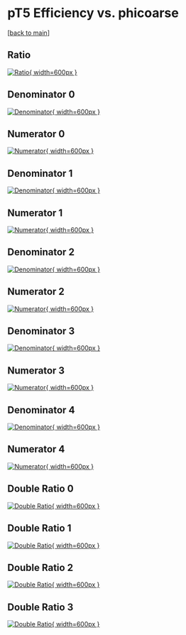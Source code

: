 # pT5 Efficiency vs. phicoarse

[[back to main](./)]



## Ratio

[![Ratio](../mtv/var/pT5_loweta_13_1_eff_phicoarse.png){ width=600px }](../mtv/var/pT5_loweta_13_1_eff_phicoarse.pdf)

## Denominator 0

[![Denominator](../mtv/den/pT5_loweta_13_1_eff_phicoarse_den0.png){ width=600px }](../mtv/den/pT5_loweta_13_1_eff_phicoarse_den0.pdf)

## Numerator 0

[![Numerator](../mtv/num/pT5_loweta_13_1_eff_phicoarse_num0.png){ width=600px }](../mtv/num/pT5_loweta_13_1_eff_phicoarse_num0.pdf)

## Denominator 1

[![Denominator](../mtv/den/pT5_loweta_13_1_eff_phicoarse_den1.png){ width=600px }](../mtv/den/pT5_loweta_13_1_eff_phicoarse_den1.pdf)

## Numerator 1

[![Numerator](../mtv/num/pT5_loweta_13_1_eff_phicoarse_num1.png){ width=600px }](../mtv/num/pT5_loweta_13_1_eff_phicoarse_num1.pdf)

## Denominator 2

[![Denominator](../mtv/den/pT5_loweta_13_1_eff_phicoarse_den2.png){ width=600px }](../mtv/den/pT5_loweta_13_1_eff_phicoarse_den2.pdf)

## Numerator 2

[![Numerator](../mtv/num/pT5_loweta_13_1_eff_phicoarse_num2.png){ width=600px }](../mtv/num/pT5_loweta_13_1_eff_phicoarse_num2.pdf)

## Denominator 3

[![Denominator](../mtv/den/pT5_loweta_13_1_eff_phicoarse_den3.png){ width=600px }](../mtv/den/pT5_loweta_13_1_eff_phicoarse_den3.pdf)

## Numerator 3

[![Numerator](../mtv/num/pT5_loweta_13_1_eff_phicoarse_num3.png){ width=600px }](../mtv/num/pT5_loweta_13_1_eff_phicoarse_num3.pdf)

## Denominator 4

[![Denominator](../mtv/den/pT5_loweta_13_1_eff_phicoarse_den4.png){ width=600px }](../mtv/den/pT5_loweta_13_1_eff_phicoarse_den4.pdf)

## Numerator 4

[![Numerator](../mtv/num/pT5_loweta_13_1_eff_phicoarse_num4.png){ width=600px }](../mtv/num/pT5_loweta_13_1_eff_phicoarse_num4.pdf)

## Double Ratio 0

[![Double Ratio](../mtv/ratio/pT5_loweta_13_1_eff_phicoarse_ratio0.png){ width=600px }](../mtv/ratio/pT5_loweta_13_1_eff_phicoarse_ratio0.pdf)

## Double Ratio 1

[![Double Ratio](../mtv/ratio/pT5_loweta_13_1_eff_phicoarse_ratio1.png){ width=600px }](../mtv/ratio/pT5_loweta_13_1_eff_phicoarse_ratio1.pdf)

## Double Ratio 2

[![Double Ratio](../mtv/ratio/pT5_loweta_13_1_eff_phicoarse_ratio2.png){ width=600px }](../mtv/ratio/pT5_loweta_13_1_eff_phicoarse_ratio2.pdf)

## Double Ratio 3

[![Double Ratio](../mtv/ratio/pT5_loweta_13_1_eff_phicoarse_ratio3.png){ width=600px }](../mtv/ratio/pT5_loweta_13_1_eff_phicoarse_ratio3.pdf)

